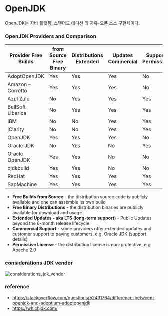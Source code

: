 # OpenJDK

OpenJDK는 자바 플랫폼, 스탠더드 에디션 의 자유-오픈 소스 구현체이다.

### OpenJDK Providers and Comparison

|Provider Free Builds|from Source Free Binary|Distributions Extended|Updates Commercial|Support Permissive|License Website|
|------|---|---|---|---|---|
|AdoptOpenJDK|Yes|Yes|Yes|No|Yes|https://adoptopenjdk.net|
|Amazon – Corretto|Yes|Yes|Yes|No|Yes|https://aws.amazon.com/corretto|
|Azul Zulu|No|Yes|Yes|Yes|Yes|https://www.azul.com/downloads/zulu/|
|BellSoft Liberica|No|Yes|Yes|Yes|Yes|https://bell-sw.com/java.html|
|IBM|No|No|Yes|Yes|Yes|https://www.ibm.com/developerworks/java/jdk|
|jClarity|No|No|Yes|Yes|Yes|https://www.jclarity.com/adoptopenjdk-support/|
|OpenJDK|Yes|Yes|Yes|No|Yes|https://adoptopenjdk.net/upstream.html|
|Oracle JDK|No|Yes|No|Yes|No|https://www.oracle.com/technetwork/java/javase/downloads|
|Oracle OpenJDK|Yes|Yes|No|No|Yes|https://jdk.java.net|
|ojdkbuild|Yes|Yes|No|No|Yes|https://github.com/ojdkbuild/ojdkbuild|
|RedHat|Yes|Yes|Yes|Yes|Yes|https://developers.redhat.com/products/openjdk/overview|
|SapMachine|Yes|Yes|Yes|Yes|Yes|https://sap.github.io/SapMachine|

- **Free Builds from Source** - the distribution source code is publicly available and one can assemble its own build
- **Free Binary Distributions** - the distribution binaries are publicly available for download and usage
- **Extended Updates - aka LTS (long-term support)** - Public Updates beyond the 6-month release lifecycle
- **Commercial Support** - some providers offer extended updates and customer support to paying customers, e.g. Oracle JDK (support details)
- **Permissive License** - the distribution license is non-protective, e.g. Apache 2.0

### considerations JDK vendor
![considerations_jdk_vendor](https://i.stack.imgur.com/unKsY.png)

### reference
- https://stackoverflow.com/questions/52431764/difference-between-openjdk-and-adoptium-adoptopenjdk
- https://whichjdk.com/
